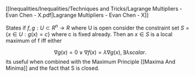 [[Inequalities/Inequalities/Techniques and Tricks/Lagrange Multipliers - Evan Chen - X.pdf|Lagrange Multipliers - Evan Chen - X]]

States if $f,g:U \subset R^n \to R$ where U is open consider the constraint set $S=\{ x \in U : g(x)=c \}$ where c is fixed already. Then an $x \in S$ is a local maximum of f iff either

$$
\nabla g(x) = 0 \lor \nabla f(x) = \lambda \nabla g(x), \exists \lambda scalar.
$$
its useful when combined with the Maximum Principle [[Maxima And Minima]] and the fact that S is closed.
